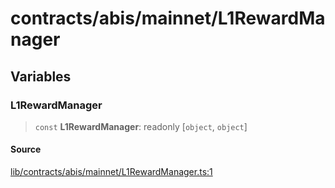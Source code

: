 # contracts/abis/mainnet/L1RewardManager

## Variables

### L1RewardManager

> `const` **L1RewardManager**: readonly [`object`, `object`]

#### Source

[lib/contracts/abis/mainnet/L1RewardManager.ts:1](https://github.com/PufferFinance/puffer-sdk/blob/df6b26991d48f80bae5309e3ae8ac28e944bf013/lib/contracts/abis/mainnet/L1RewardManager.ts#L1)

